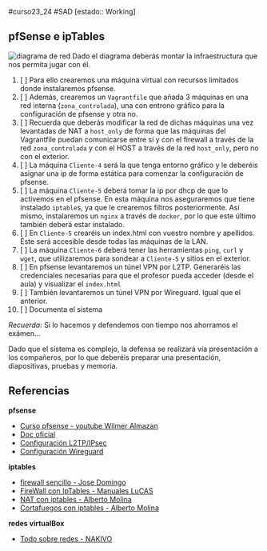 #curso23_24 #SAD [estado:: Working] 


## pfSense e ipTables

![diagrama de red](https://luiscastelar.duckdns.org/2023/assets/SAD/UT3-pfsense-practica.png)
Dado el diagrama deberás montar la infraestructura que nos permita jugar con él.

1. [ ] Para ello crearemos una máquina virtual con recursos limitados donde instalaremos pfsense.
2. [ ] Además, crearemos un `Vagrantfile` que añada 3 máquinas en una red interna (`zona_controlada`), una con entrono gráfico para la configuración de pfsense y otra no.
3. [ ] Recuerda que deberás modificar la red de dichas máquinas una vez levantadas de NAT a `host_only` de forma que las máquinas del Vagrantfile puedan comunicarse entre sí y con el firewall a través de la red `zona_controlada` y con el HOST a través de la red `host_only`, pero no con el exterior.
4. [ ] La máquina `Cliente-4` será la que tenga entorno gráfico y le deberéis asignar una ip de forma estática para comenzar la configuración de pfsense.
5. [ ] La máquina `Cliente-5` deberá tomar la ip por dhcp de que lo activemos en el pfsense. En esta máquina nos aseguraremos que tiene instalado `iptable`s, ya que le crearemos filtros posteriormente. Así mismo, instalaremos un `nginx` a través de `docker`, por lo que este último también deberá estar instalado.
6. [ ] En `Cliente-5` crearéis un index.html con vuestro nombre y apellidos. Éste será accesible desde todas las máquinas de la LAN.
7. [ ] La máquina `Cliente-6` deberá tener las herramientas `ping`, `curl` y `wget`, que utilizaremos para sondear a `Cliente-5` y sitios en el exterior.
8. [ ] En pfsense levantaremos un túnel VPN por L2TP. Generaréis las credenciales necesarias para que el profesor pueda acceder (desde el aula) y visualizar el `index.html`
9. [ ] También levantaremos un túnel VPN por Wireguard. Igual que el anterior.
10. [ ] Documenta el sistema

*Recuerda:* Si lo hacemos y defendemos con tiempo nos ahorramos el exámen... 

Dado que el sistema es complejo, la defensa se realizará vía presentación a los compañeros, por lo que deberéis preparar una presentación, diapositivas, pruebas y memoria.


## Referencias
**pfsense**
+ [Curso pfsense - youtube Wilmer Almazan](https://www.youtube.com/playlist?list=PLuMd8fg3qBxflEQOl0N2QKlYaUgD26Jvs)
+ [Doc oficial](https://docs.netgate.com/pfsense/en/latest/nat/index.html)
+ [Configuración L2TP/IPsec](https://www.redeszone.net/tutoriales/vpn/pfsense-configurar-servidor-vpn-l2tp-ipsec/)
+ [Configuración Wireguard](https://www.redeszone.net/tutoriales/vpn/configuracion-servidor-vpn-wireguard-pfsense/)

**iptables**
+ [firewall sencillo - Jose Domingo](https://fp.josedomingo.org/seguridadgs/u03/iptables.html)
+ [FireWall con IpTables - Manuales LuCAS](http://es.tldp.org/Manuales-LuCAS/doc-iptables-firewall/doc-iptables-firewall.pdf)
+ [NAT con iptables - Alberto Molina](https://albertomolina.wordpress.com/2009/01/09/nat-con-iptables/)
+ [Cortafuegos con iptables - Alberto Molina](https://albertomolina.wordpress.com/2011/12/08/cortafuegos-con-iptables/)

**redes virtualBox**
+ [Todo sobre redes - NAKIVO](https://www.nakivo.com/blog/virtualbox-network-setting-guide/)

